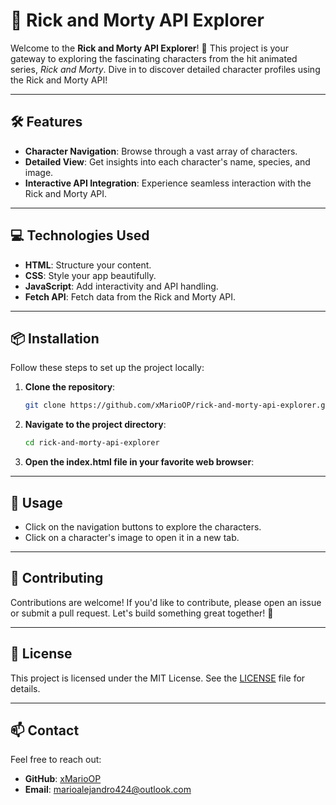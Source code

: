 # 🚀 Rick and Morty API Explorer

Welcome to the **Rick and Morty API Explorer**! 🌌 This project is your gateway to exploring the fascinating characters from the hit animated series, *Rick and Morty*. Dive in to discover detailed character profiles using the Rick and Morty API!

---

## 🛠 Features
- **Character Navigation**: Browse through a vast array of characters.
- **Detailed View**: Get insights into each character's name, species, and image.
- **Interactive API Integration**: Experience seamless interaction with the Rick and Morty API.

---

## 💻 Technologies Used
- **HTML**: Structure your content.
- **CSS**: Style your app beautifully.
- **JavaScript**: Add interactivity and API handling.
- **Fetch API**: Fetch data from the Rick and Morty API.

---

## 📦 Installation
Follow these steps to set up the project locally:

1. **Clone the repository**:
   ```bash
   git clone https://github.com/xMarioOP/rick-and-morty-api-explorer.git

2. **Navigate to the project directory**:
   ```bash
   cd rick-and-morty-api-explorer

3. **Open the index.html file in your favorite web browser**:
 
---

## 🚀 Usage
- Click on the navigation buttons to explore the characters.
- Click on a character's image to open it in a new tab.

---

## 🤝 Contributing
Contributions are welcome! If you'd like to contribute, please open an issue or submit a pull request. Let's build something great together! 🙌

---

## 📜 License
This project is licensed under the MIT License. See the [LICENSE](LICENSE) file for details.

---

## 📫 Contact
Feel free to reach out:
- **GitHub**: [xMarioOP](https://github.com/xMarioOP)
- **Email**: [marioalejandro424@outlook.com](mailto:marioalejandro424@outlook.com)


